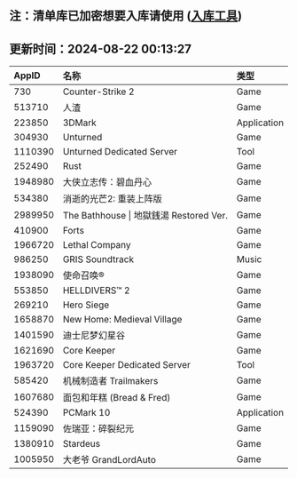 ## 注：清单库已加密想要入库请使用 ([入库工具](https://github.com/BlankTMing/ManifestAutoUpdate/releases))

## 更新时间：2024-08-22 00:13:27
| AppID | 名称 | 类型  |
| :-------------------- | :----------------------------- | :----------- |
| 730 | Counter-Strike 2| Game |
| 513710 | 人渣| Game |
| 223850 | 3DMark| Application |
| 304930 | Unturned| Game |
| 1110390 | Unturned Dedicated Server| Tool |
| 252490 | Rust| Game |
| 1948980 | 大侠立志传：碧血丹心| Game |
| 534380 | 消逝的光芒2: 重装上阵版| Game |
| 2989950 | The Bathhouse \| 地獄銭湯 Restored Ver.| Game |
| 410900 | Forts| Game |
| 1966720 | Lethal Company| Game |
| 986250 | GRIS Soundtrack| Music |
| 1938090 | 使命召唤®| Game |
| 553850 | HELLDIVERS™ 2| Game |
| 269210 | Hero Siege| Game |
| 1658870 | New Home: Medieval Village| Game |
| 1401590 | 迪士尼梦幻星谷| Game |
| 1621690 | Core Keeper| Game |
| 1963720 | Core Keeper Dedicated Server| Tool |
| 585420 | 机械制造者 Trailmakers| Game |
| 1607680 | 面包和年糕 (Bread & Fred)| Game |
| 524390 | PCMark 10| Application |
| 1159090 | 佐瑞亚：碎裂纪元| Game |
| 1380910 | Stardeus| Game |
| 1005950 | 大老爷 GrandLordAuto| Game |
